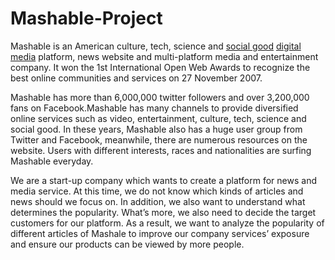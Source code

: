 # Mashable-Project

Mashable is an American culture, tech, science and [social good](https://en.wikipedia.org/wiki/Social_good) [digital media](https://en.wikipedia.org/wiki/Digital_media) platform, news website and multi-platform media and entertainment company. It won the 1st International Open Web Awards to recognize the best online communities and services on 27 November 2007. 

Mashable has more than 6,000,000 twitter followers and over 3,200,000 fans on Facebook.Mashable has many channels to provide diversified online services such as video, entertainment, culture, tech, science and social good. In these years, Mashable also has a huge user group from Twitter and Facebook, meanwhile, there are numerous resources on the website. Users with different interests, races and nationalities are surfing Mashable everyday.

We are a start-up company which wants to create a platform for news and media service. At this time, we do not know which kinds of articles and news should we focus on. In addition, we also want to understand what determines the popularity. What’s more, we also need to decide the target customers for our platform. As a result, we want to analyze the popularity of different articles of Mashale to improve our company services’ exposure and ensure our products can be viewed by more people.